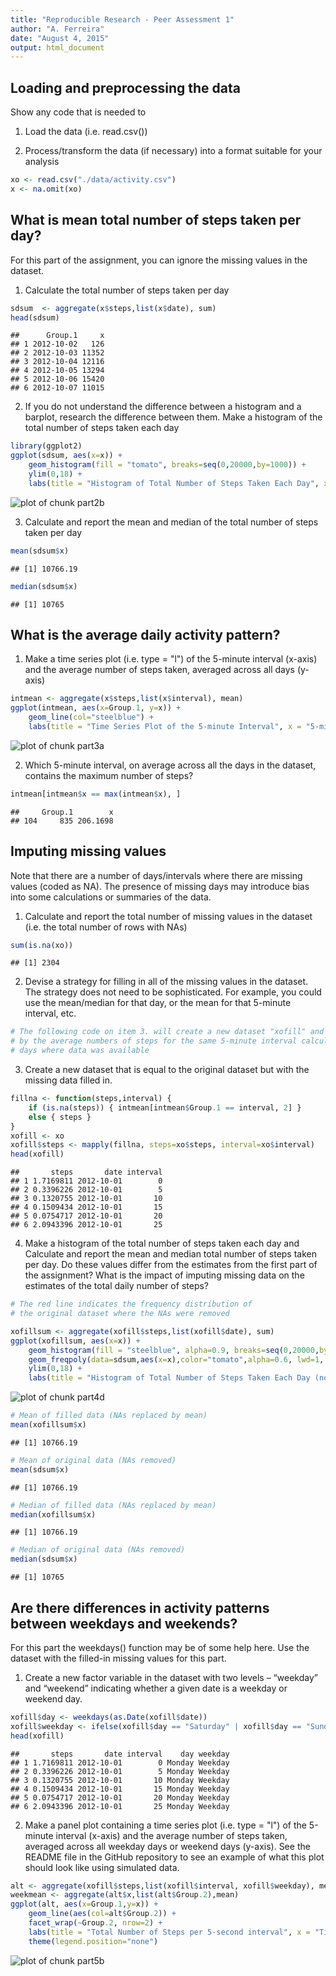 ```yaml
---
title: "Reproducible Research - Peer Assessment 1"
author: "A. Ferreira"
date: "August 4, 2015"
output: html_document
---
```



## Loading and preprocessing the data

Show any code that is needed to

1. Load the data (i.e. read.csv())

2. Process/transform the data (if necessary) into a format suitable for your analysis


```r
xo <- read.csv("./data/activity.csv")
x <- na.omit(xo)
```

## What is mean total number of steps taken per day?

For this part of the assignment, you can ignore the missing values in the dataset.

1. Calculate the total number of steps taken per day

```r
sdsum  <- aggregate(x$steps,list(x$date), sum)
head(sdsum)
```

```
##      Group.1     x
## 1 2012-10-02   126
## 2 2012-10-03 11352
## 3 2012-10-04 12116
## 4 2012-10-05 13294
## 5 2012-10-06 15420
## 6 2012-10-07 11015
```

2. If you do not understand the difference between a histogram and a barplot, research the difference between them. Make a histogram of the total number of steps taken each day

```r
library(ggplot2)
ggplot(sdsum, aes(x=x)) + 
    geom_histogram(fill = "tomato", breaks=seq(0,20000,by=1000)) + 
    ylim(0,18) +
    labs(title = "Histogram of Total Number of Steps Taken Each Day", x = "Number of Steps per Day", y = "Frequency")
```

![plot of chunk part2b](figure/part2b-1.png) 

3. Calculate and report the mean and median of the total number of steps taken per day

```r
mean(sdsum$x)
```

```
## [1] 10766.19
```

```r
median(sdsum$x)
```

```
## [1] 10765
```

## What is the average daily activity pattern?

1. Make a time series plot (i.e. type = "l") of the 5-minute interval (x-axis) and the average number of steps taken, averaged across all days (y-axis)


```r
intmean <- aggregate(x$steps,list(x$interval), mean)
ggplot(intmean, aes(x=Group.1, y=x)) + 
    geom_line(col="steelblue") +
    labs(title = "Time Series Plot of the 5-minute Interval", x = "5-minute intervals", y = "Average Number of Steps Taken")
```

![plot of chunk part3a](figure/part3a-1.png) 

2. Which 5-minute interval, on average across all the days in the dataset, contains the maximum number of steps?


```r
intmean[intmean$x == max(intmean$x), ]
```

```
##     Group.1        x
## 104     835 206.1698
```

## Imputing missing values

Note that there are a number of days/intervals where there are missing values (coded as NA). The presence of missing days may introduce bias into some calculations or summaries of the data.

1. Calculate and report the total number of missing values in the dataset (i.e. the total number of rows with NAs)

```r
sum(is.na(xo))
```

```
## [1] 2304
```

2. Devise a strategy for filling in all of the missing values in the dataset. The strategy does not need to be sophisticated. For example, you could use the mean/median for that day, or the mean for that 5-minute interval, etc.


```r
# The following code on item 3. will create a new dataset "xofill" and replace the NA 
# by the average numbers of steps for the same 5-minute interval calculated from other 
# days where data was available
```


3. Create a new dataset that is equal to the original dataset but with the missing data filled in.

```r
fillna <- function(steps,interval) {
    if (is.na(steps)) { intmean[intmean$Group.1 == interval, 2] }
    else { steps }
}
xofill <- xo
xofill$steps <- mapply(fillna, steps=xo$steps, interval=xo$interval)
head(xofill)
```

```
##       steps       date interval
## 1 1.7169811 2012-10-01        0
## 2 0.3396226 2012-10-01        5
## 3 0.1320755 2012-10-01       10
## 4 0.1509434 2012-10-01       15
## 5 0.0754717 2012-10-01       20
## 6 2.0943396 2012-10-01       25
```

4. Make a histogram of the total number of steps taken each day and Calculate and report the mean and median total number of steps taken per day. Do these values differ from the estimates from the first part of the assignment? What is the impact of imputing missing data on the estimates of the total daily number of steps?


```r
# The red line indicates the frequency distribution of 
# the original dataset where the NAs were removed

xofillsum <- aggregate(xofill$steps,list(xofill$date), sum)
ggplot(xofillsum, aes(x=x)) + 
    geom_histogram(fill = "steelblue", alpha=0.9, breaks=seq(0,20000,by=1000), width=0.5) + 
    geom_freqpoly(data=sdsum,aes(x=x),color="tomato",alpha=0.6, lwd=1, breaks=seq(0,20000,by=1000)) +
    ylim(0,18) +
    labs(title = "Histogram of Total Number of Steps Taken Each Day (no missing data)", x = "Number of Steps per Day", y = "Frequency")
```

![plot of chunk part4d](figure/part4d-1.png) 

```r
# Mean of filled data (NAs replaced by mean)
mean(xofillsum$x)
```

```
## [1] 10766.19
```

```r
# Mean of original data (NAs removed)
mean(sdsum$x)
```

```
## [1] 10766.19
```

```r
# Median of filled data (NAs replaced by mean)
median(xofillsum$x)
```

```
## [1] 10766.19
```

```r
# Median of original data (NAs removed)
median(sdsum$x)
```

```
## [1] 10765
```

## Are there differences in activity patterns between weekdays and weekends?

For this part the weekdays() function may be of some help here. Use the dataset with the filled-in missing values for this part.

1. Create a new factor variable in the dataset with two levels – “weekday” and “weekend” indicating whether a given date is a weekday or weekend day.

```r
xofill$day <- weekdays(as.Date(xofill$date))
xofill$weekday <- ifelse(xofill$day == "Saturday" | xofill$day == "Sunday","Weekend","Weekday")
head(xofill)
```

```
##       steps       date interval    day weekday
## 1 1.7169811 2012-10-01        0 Monday Weekday
## 2 0.3396226 2012-10-01        5 Monday Weekday
## 3 0.1320755 2012-10-01       10 Monday Weekday
## 4 0.1509434 2012-10-01       15 Monday Weekday
## 5 0.0754717 2012-10-01       20 Monday Weekday
## 6 2.0943396 2012-10-01       25 Monday Weekday
```


2. Make a panel plot containing a time series plot (i.e. type = "l") of the 5-minute interval (x-axis) and the average number of steps taken, averaged across all weekday days or weekend days (y-axis). See the README file in the GitHub repository to see an example of what this plot should look like using simulated data.


```r
alt <- aggregate(xofill$steps,list(xofill$interval, xofill$weekday), mean)
weekmean <- aggregate(alt$x,list(alt$Group.2),mean)
ggplot(alt, aes(x=Group.1,y=x)) +
    geom_line(aes(col=alt$Group.2)) + 
    facet_wrap(~Group.2, nrow=2) +
    labs(title = "Total Number of Steps per 5-second interval", x = "Time Interval", y = "Total number of steps") +
    theme(legend.position="none")
```

![plot of chunk part5b](figure/part5b-1.png) 
